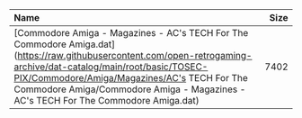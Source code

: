 |Name|Size|
|:---|---:|
|[Commodore Amiga - Magazines - AC's TECH For The Commodore Amiga.dat](https://raw.githubusercontent.com/open-retrogaming-archive/dat-catalog/main/root/basic/TOSEC-PIX/Commodore/Amiga/Magazines/AC's TECH For The Commodore Amiga/Commodore Amiga - Magazines - AC's TECH For The Commodore Amiga.dat)|7402|
